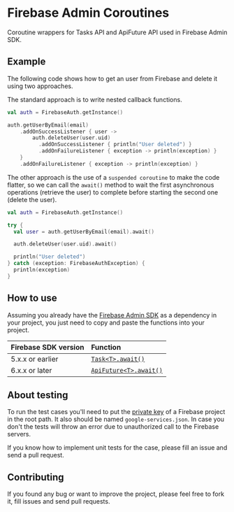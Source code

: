 # Firebase Admin Coroutines

Coroutine wrappers for Tasks API and ApiFuture API used in Firebase Admin SDK.

## Example

The following code shows how to get an user from Firebase and delete it using two approaches.

The standard approach is to write nested callback functions.

```kotlin
val auth = FirebaseAuth.getInstance()

auth.getUserByEmail(email)
    .addOnSuccessListener { user ->
        auth.deleteUser(user.uid)
          .addOnSuccessListener { println("User deleted") }
          .addOnFailureListener { exception -> println(exception) }
    }
    .addOnFailureListener { exception -> println(exception) }
```

The other approach is the use of a `suspended coroutine` to make the code flatter, so we can call the `await()` method
to wait the first asynchronous operations (retrieve the user) to complete before starting the second one (delete the user).

```kotlin
val auth = FirebaseAuth.getInstance()

try {
  val user = auth.getUserByEmail(email).await()

  auth.deleteUser(user.uid).await()

  println("User deleted")
} catch (exception: FirebaseAuthException) {
  println(exception)
}
```

## How to use

Assuming you already have the [Firebase Admin SDK](https://github.com/firebase/firebase-admin-java) as a dependency in your project, you just need to copy and paste the functions into your project.

| Firebase SDK version | Function |
| :--- | :--- |
| 5.x.x or earlier | [`Task<T>.await()`](firebase-tasks/src/main/kotlin/kotlinx/coroutines/experimental/firebase/tasks/TaskApi.kt) | 
| 6.x.x or later | [`ApiFuture<T>.await()`](firebase-api-futures/src/main/kotlin/kotlinx/coroutines/experimental/firebase/futures/ApiFuture.kt) |

## About testing

To run the test cases you'll need to put the [private key](https://firebase.google.com/docs/admin/setup#add_firebase_to_your_app) of a Firebase project in the root path. It also should be named `google-services.json`. In case you don't the tests will throw an error due to unauthorized call to the Firebase servers.

If you know how to implement unit tests for the case, please fill an issue and send a pull request.

## Contributing

If you found any bug or want to improve the project, please feel free to fork it, fill issues and send pull requests.
